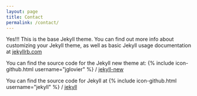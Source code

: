 ```yaml
---
layout: page
title: Contact
permalink: /contact/
---
```


Yes!!! This is the base Jekyll theme. You can find out more info about customizing your Jekyll theme, as well as basic Jekyll usage documentation at [jekyllrb.com](http://jekyllrb.com/)

You can find the source code for the Jekyll new theme at: {% include icon-github.html username="jglovier" %} / [jekyll-new](https://github.com/jglovier/jekyll-new)

You can find the source code for Jekyll at {% include icon-github.html username="jekyll" %} / [jekyll](https://github.com/jekyll/jekyll)
